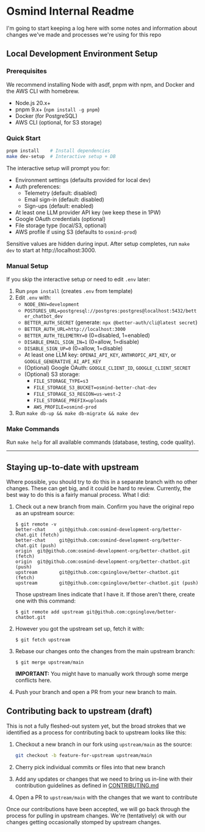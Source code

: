 # Osmind Internal Readme

I'm going to start keeping a log here with some notes and information about changes we've made and processes we're using for this repo

## Local Development Environment Setup

### Prerequisites

We recommend installing Node with asdf, pnpm with npm, and Docker and the AWS CLI with homebrew.

- Node.js 20.x+
- pnpm 9.x+ (`npm install -g pnpm`)
- Docker (for PostgreSQL)
- AWS CLI (optional, for S3 storage)

### Quick Start

```bash
pnpm install    # Install dependencies
make dev-setup  # Interactive setup + DB
```

The interactive setup will prompt you for:

- Environment settings (defaults provided for local dev)
- Auth preferences:
  - Telemetry (default: disabled)
  - Email sign-in (default: disabled)
  - Sign-ups (default: enabled)
- At least one LLM provider API key (we keep these in 1PW)
- Google OAuth credentials (optional)
- File storage type (local/S3, optional)
- AWS profile if using S3 (defaults to `osmind-prod`)

Sensitive values are hidden during input. After setup completes, run `make dev` to start at http://localhost:3000.

### Manual Setup

If you skip the interactive setup or need to edit `.env` later:

1. Run `pnpm install` (creates `.env` from template)
2. Edit `.env` with:
   - `NODE_ENV=development`
   - `POSTGRES_URL=postgresql://postgres:postgres@localhost:5432/better_chatbot_dev`
   - `BETTER_AUTH_SECRET` (generate: `npx @better-auth/cli@latest secret`)
   - `BETTER_AUTH_URL=http://localhost:3000`
   - `BETTER_AUTH_TELEMETRY=0` (0=disabled, 1=enabled)
   - `DISABLE_EMAIL_SIGN_IN=1` (0=allow, 1=disable)
   - `DISABLE_SIGN_UP=0` (0=allow, 1=disable)
   - At least one LLM key: `OPENAI_API_KEY`, `ANTHROPIC_API_KEY`, or `GOOGLE_GENERATIVE_AI_API_KEY`
   - (Optional) Google OAuth: `GOOGLE_CLIENT_ID`, `GOOGLE_CLIENT_SECRET`
   - (Optional) S3 storage:
     - `FILE_STORAGE_TYPE=s3`
     - `FILE_STORAGE_S3_BUCKET=osmind-better-chat-dev`
     - `FILE_STORAGE_S3_REGION=us-west-2`
     - `FILE_STORAGE_PREFIX=uploads`
     - `AWS_PROFILE=osmind-prod`
3. Run `make db-up && make db-migrate && make dev`

### Make Commands

Run `make help` for all available commands (database, testing, code quality).

---

## Staying up-to-date with upstream

Where possible, you should try to do this in a separate branch with no other changes. These can get big, and it could be hard to review. Currently, the best way to do this is a fairly manual process. What I did:

1. Check out a new branch from main. Confirm you have the original repo as an upstream source:

   ```
   $ git remote -v
   better-chat     git@github.com:osmind-development-org/better-chat.git (fetch)
   better-chat     git@github.com:osmind-development-org/better-chat.git (push)
   origin  git@github.com:osmind-development-org/better-chatbot.git (fetch)
   origin  git@github.com:osmind-development-org/better-chatbot.git (push)
   upstream        git@github.com:cgoinglove/better-chatbot.git (fetch)
   upstream        git@github.com:cgoinglove/better-chatbot.git (push)
   ```

   Those upstream lines indicate that I have it. If those aren't there, create one with this command:

   ```
   $ git remote add upstream git@github.com:cgoinglove/better-chatbot.git
   ```

2. However you got the upstream set up, fetch it with:

   ```
   $ git fetch upstream
   ```

3. Rebase our changes onto the changes from the main upstream branch:

   ```
   $ git merge upstream/main
   ```

   **IMPORTANT:** You might have to manually work through some merge conflicts here.

4. Push your branch and open a PR from your new branch to main.

## Contributing back to upstream (draft)

This is not a fully fleshed-out system yet, but the broad strokes that we identified as a process for contributing back to upstream looks like this:

1. Checkout a new branch in our fork using `upstream/main` as the source:

   ```bash
   git checkout -b feature-for-upstream upstream/main
   ```

1. Cherry pick individual commits or files into that new branch
1. Add any updates or changes that we need to bring us in-line with their contribution guidelines as defined in [CONTRIBUTING.md](./CONTRIBUTING.md)
1. Open a PR to `upstream/main` with the changes that we want to contribute

Once our contributions have been accepted, we will go back through the process for pulling in upstream changes. We're (tentatively) ok with our changes getting occasionally stomped by upstream changes.

